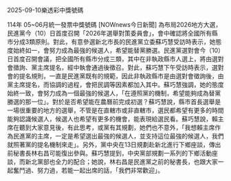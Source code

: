 
2025-09-10樂透彩中獎號碼

                                
114年 05~06月統一發票中獎號碼
                             [NOWnews今日新聞] 為布局2026地方大選，民進黨今（10）日首度召開「2026年選舉對策委員會」，會中確認將全國所有縣市分成3類原則。對此，有意參選新北市長的民進黨立委蘇巧慧受訪時表示，她態度始終如一，會努力成為最強的候選人，希望能替黨勝選。民進黨選對會今（10）日首度召開會議，把全國所有縣市分成三類，其中在非執政縣市人選上，將由選對會徵詢、黨主席提名，經中執會通過後徵召。對此，蘇巧慧下午受訪時表示，選對會的提名規則，一直是民進黨既有的規範，因此非執政縣市是由選對會徵詢後，由黨主席提名，而協調的過程，會把民調等因素都加入其中。蘇巧慧強調，她的態度始終一致，會努力成為一個最強的候選人，「在遵照黨的機制，希望能夠成為替黨勝選的那一位」。對於是否希望能在農曆前完成初選？蘇巧慧說，縣市首長選舉是一場很重要的地方的選舉，不管是在直轄市或非直轄市，選民都希望有更多的時間能夠認識候選人，候選人也希望有更多的機會，能表現給選民看。蘇巧慧說，賴主席在聽到大家意見後，有此思考，或黨有其規劃，她們也不意外，「我想賴主席作為民進黨的主席，一定是希望選出最強的候選人，並支持這位最強的候選人，我們就照著黨的提名機制來走」。另外，黨中央在13日規劃赴新北進行下鄉座談，傳出前秘書長林右昌可能復出參與。蘇巧慧提到，中央黨部規劃一系列的下鄉活動座談，而新北黨部也全力的配合；她說，林右昌是民進黨之前的秘書長，也跟大家一起奮鬥過、努力過，若能一起出席的話，「我們非常歡迎」。